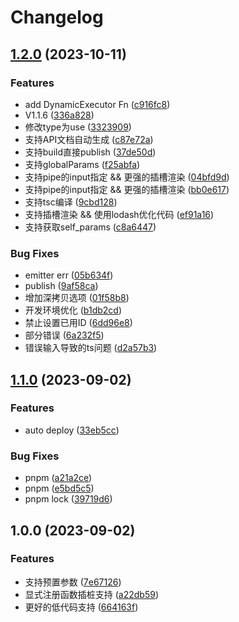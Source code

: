 # Changelog

## [1.2.0](https://github.com/IdeaLeap/Pipeline/compare/v1.1.0...v1.2.0) (2023-10-11)


### Features

* add DynamicExecutor Fn ([c916fc8](https://github.com/IdeaLeap/Pipeline/commit/c916fc860b6574eb47fb168464ac3ea76fd8940d))
* V1.1.6 ([336a828](https://github.com/IdeaLeap/Pipeline/commit/336a828debcdff48252303b2255c6ed223fd872b))
* 修改type为use ([3323909](https://github.com/IdeaLeap/Pipeline/commit/3323909fbeb517f090a67580cde28763c1fbbc82))
* 支持API文档自动生成 ([c87e72a](https://github.com/IdeaLeap/Pipeline/commit/c87e72abed00bd29c25e2749dec22c833c147ec7))
* 支持build直接publish ([37de50d](https://github.com/IdeaLeap/Pipeline/commit/37de50d6a897cf0fa6cafa650dfce12c59150466))
* 支持globalParams ([f25abfa](https://github.com/IdeaLeap/Pipeline/commit/f25abfa474bb5042c5873d993de062f6b089d98e))
* 支持pipe的input指定 && 更强的插槽渲染 ([04bfd9d](https://github.com/IdeaLeap/Pipeline/commit/04bfd9d4dd0d0ac55df725d460970d7ec7528ddf))
* 支持pipe的input指定 && 更强的插槽渲染 ([bb0e617](https://github.com/IdeaLeap/Pipeline/commit/bb0e617d663fd71362d1b6de14ed49abc9bfc66f))
* 支持tsc编译 ([9cbd128](https://github.com/IdeaLeap/Pipeline/commit/9cbd12878267446d6956d9b67aecff5f8ba8712d))
* 支持插槽渲染 && 使用lodash优化代码 ([ef91a16](https://github.com/IdeaLeap/Pipeline/commit/ef91a165efbf3ae8045ff971e6677ec37bdd0a9f))
* 支持获取self_params ([c8a6447](https://github.com/IdeaLeap/Pipeline/commit/c8a6447807f6e95783baec558b6cc6bb9a713382))


### Bug Fixes

* emitter err ([05b634f](https://github.com/IdeaLeap/Pipeline/commit/05b634f098d88b86c033111285519907e6347125))
* publish ([9af58ca](https://github.com/IdeaLeap/Pipeline/commit/9af58cab14099bc168fad65111c99ec1f0d9f520))
* 增加深拷贝选项 ([01f58b8](https://github.com/IdeaLeap/Pipeline/commit/01f58b80c3868902be069a69573a318ddaa94c4e))
* 开发环境优化 ([b1db2cd](https://github.com/IdeaLeap/Pipeline/commit/b1db2cdd36ea17304d6791a434270eb339a8a4e7))
* 禁止设置已用ID ([6dd96e8](https://github.com/IdeaLeap/Pipeline/commit/6dd96e886da233739d7e973d79946d40c0fe10b3))
* 部分错误 ([6a232f5](https://github.com/IdeaLeap/Pipeline/commit/6a232f5525dd439f85f7ca67b6e9e94989c740fb))
* 错误输入导致的ts问题 ([d2a57b3](https://github.com/IdeaLeap/Pipeline/commit/d2a57b3db94c4881cb8ec722159c1471de85a491))

## [1.1.0](https://github.com/IdeaLeap/Pipline/compare/v1.0.0...v1.1.0) (2023-09-02)

### Features

- auto deploy ([33eb5cc](https://github.com/IdeaLeap/Pipline/commit/33eb5cc8763b49dcbe2bfb1072a7b24c78af78d2))

### Bug Fixes

- pnpm ([a21a2ce](https://github.com/IdeaLeap/Pipline/commit/a21a2cee16bae2e32652302445addc51660442f3))
- pnpm ([e5bd5c5](https://github.com/IdeaLeap/Pipline/commit/e5bd5c51c9d666eaa4c319c265c640115071df7d))
- pnpm lock ([39719d6](https://github.com/IdeaLeap/Pipline/commit/39719d6140e4023c27d758c2168e8200ac1bc220))

## 1.0.0 (2023-09-02)

### Features

- 支持预置参数 ([7e67126](https://github.com/IdeaLeap/Pipline/commit/7e6712637a8faaa2f90249f447ba457456866381))
- 显式注册函数插桩支持 ([a22db59](https://github.com/IdeaLeap/Pipline/commit/a22db5963e7ddceac05680548838bcfece65357d))
- 更好的低代码支持 ([664163f](https://github.com/IdeaLeap/Pipline/commit/664163fc92ea29499cfbc5372c80dab4d038e1cd))
